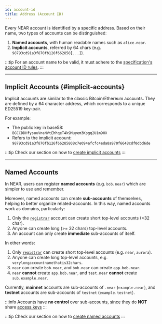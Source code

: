 ```yaml
---
id: account-id
title: Address (Account ID)
---
```


Every NEAR account is identified by a specific address. Based on their name, two types of accounts can be distinguished:
1. **Named accounts**, with human readable names such as `alice.near`.
2. **Implicit accounts**, referred by 64 chars (e.g. `98793cd91a3f870fb126f662858[...]`).

:::tip
For an account name to be valid, it must adhere to the [specification's account ID rules](https://nomicon.io/DataStructures/Account#account-id-rules).
:::

---

## Implicit Accounts {#implicit-accounts}
Implicit accounts are similar to the classic Bitcoin/Ethereum accounts. They are defined by a 64 character address, which corresponds
to a unique ED25519 key-pair.

For example:
- The public key in base58: `BGCCDDHfysuuVnaNVtEhhqeT4k9Muyem3Kpgq2U1m9HX`
- Refers to the implicit account: `98793cd91a3f870fb126f66285808c7e094afcfc4eda8a970f6648cdf0dbd6de`

:::tip
Check our section on how to [create implicit accounts](creating-accounts.md#local-implicit-account)
:::

---


## Named Accounts
In NEAR, users can register **named accounts** (e.g. `bob.near`) which are simpler to use and remember.

Moreover, named accounts can create **sub-accounts** of themselves, helping to better organize related-accounts.
In this way, named accounts work as domains, particularly:
1. Only the [`registrar`](https://explorer.near.org/accounts/registrar) account can create short top-level accounts (<32 char).
2. Anyone can create long (>= 32 chars) top-level accounts.
3. An account can only create **immediate** sub-accounts of itself.

In other words:
1. Only [`registrar`](https://explorer.near.org/accounts/registrar) can create short top-level accounts (e.g. `near`, `aurora`).
2. Anyone can create long top-level accounts, e.g. `verylongaccountnamethatis32chars`.
3. `near` can create `bob.near`, and `bob.near` can create `app.bob.near`.
4. `near` **cannot** create `app.bob.near`, and `test.near` **cannot** create `sub.example.near`.

Currently, **mainnet** accounts are sub-accounts of `.near` (`example.near`), and **testnet** accounts are sub-accounts of `testnet`
 (`example.testnet`).

:::info
Accounts have **no control** over sub-accounts, since they do **NOT** share [access keys](#access-keys-access-keys)
:::

:::tip
Check our section on how to [create named accounts](creating-accounts.md#local-named-account)
:::